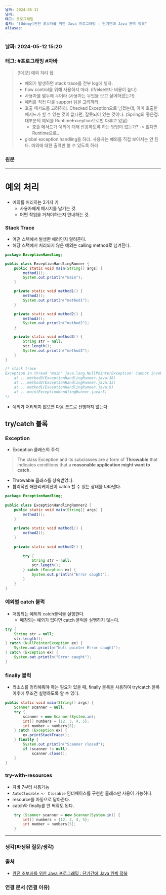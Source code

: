 ```yaml
---
날짜: 2024-05-12
넘버: 
태그: 프로그래밍
출처: "[Udemy]완전 초보자를 위한 Java 프로그래밍 : 단기간에 Java 완벽 정복"
aliases:
---
```

### 날짜:  2024-05-12 15:20

### 태그: #프로그래밍  #자바

>[!메모] 예외 처리 팁
> - 예외가 발생하면 stack trace를 전부 log에 넣자.
> - flow control을 위해 사용하지 마라. (if/else보다 비용이 높다)
> - 사용자를 염두에 두어라 (사용자는 무엇을 보고 싶어하겠는가)
> - 에러를 직접 다룰 support 팀을 고려하라.
> - 호출 메서드를 고려하라. Checked Exception으로 넘겼는데, 이미 호출한 메서드가 할 수 있는 것이 없다면, 잘못되어 있는 것이다. (Spring의 좋은점: 대부분의 예외를 RuntimeException으로만 다루고 있음)
> 	- 호출 메서드가 예외에 대해 반응하도록 하는 방법이 없는가? -> 없다면 Runtime으로..
> - global exception handling을 하라. 사용자는 예외를 직접 보아서는 안 된다. 예외에 대한 출력만 볼 수 있도록 하라
> 


### 원문
---
# 예외 처리
- 예외를 처리하는 2가지 키
	- 사용자에게 메시지를 남기는 것.
	- 어떤 작업을 거쳐야하는지 안내하는 것.
### Stack Trace
- 어떤 스택에서 발생한 에러인지 알려준다.
- 해당 스택에서 처리되지 않은 예외는 calling method로 넘겨진다.
```java title:"stack trace" error:27-31
package ExceptionHandling;

public class ExceptionHandlingRunner {  
	public static void main(String[] args) {  
		method1();
		System.out.println("main");
	}  

	private static void method1() {  
		method2();
		System.out.println("method1");
	}

	private static void method2() {  
		method3();
		System.out.println("method2");
	}

	private static void method3() {  
		String str = null;  
		str.length();  
		System.out.println("method3");
	}  
}

/* stack trace
Exception in thread "main" java.lang.NullPointerException: Cannot invoke "String.length()" because "str" is null
	at ...method3(ExceptionHandlingRunner.java:18)
	at ...method2(ExceptionHandlingRunner.java:13)
	at ...method1(ExceptionHandlingRunner.java:9)
	at ...main(ExceptionHandlingRunner.java:5)
*/
```
- 예외가 처리되지 않으면 다음 코드로 진행하지 않는다.
## try/catch 블록
### Exception 
- Exception 클래스의 주석
> The class Exception and its subclasses are a form of **Throwable** that indicates conditions that a **reasonable application might want to catch.**
- Throwable 클래스를 상속받았다.
- 합리적인 애플리케이션이 catch 할 수 있는 상태를 나타낸다.
```java hl:17
package ExceptionHandling;  
  
public class ExceptionHandlingRunner2 {  
	public static void main(String[] args) {  
		method1();  
	}  
	  
	private static void method1() {  
		method2();  
	}  
		  
	private static void method2() {  
		  
		try {  
			String str = null;  
			str.length();  
		} catch (Exception ex) {  
			System.out.println("Error caught");
		}  
	}  
}
```
### 예외별 catch 블럭
- 매칭되는 예외의 catch블럭을 실행한다.
	- 매칭되는 예외가 없다면 catch 블럭을 실행하지 않는다.
```java
try {  
	String str = null;  
	str.length();  
} catch (NullPointerException ex) {  
	System.out.println("Null pointer Error caught");
} catch (Exception ex) {  
	System.out.println("Error caught");
}  
```
### finally 블럭
- 리소스를 정리해줘야 하는 필요가 있을 때, finally 블록을 사용하여 try/catch 블록 이후에 무조건 실행하도록 할 수 있다.
```java
public static void main(String[] args) {  
	Scanner scanner = null;  
	try {  
		scanner = new Scanner(System.in);  
		int[] numbers = {12, 3, 4, 5};  
		int number = numbers[5];  
	} catch (Exception ex) {  
		ex.printStackTrace();  
	} finally {  
		System.out.println("Scanner closed");  
		if (scanner != null)
			scanner.close();  
	}  
}
```
### try-with-resources
- 자바 7부터 사용가능
- `AutoClosable <- Closable` 인터페이스를 구현한 클래스만 사용이 가능하다.
- resource를 자동으로 닫아준다.
- catch와 finally를 안 써줘도 된다.
```java
	try (Scanner scanner = new Scanner(System.in)) {  
		int[] numbers = {12, 3, 4, 5};  
		int number = numbers[5];  
	}
```
---
### 생각(파생된 질문/생각)

### 출처
- [완전 초보자를 위한 Java 프로그래밍 : 단기간에 Java 완벽 정복](https://www.udemy.com/course/best-java-programming/?couponCode=ST6MT42324)

### 연결 문서 (연결 이유)
